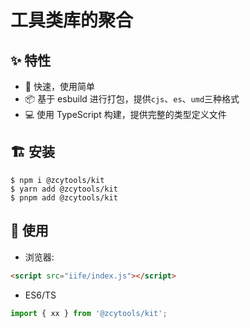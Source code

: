 
# 工具类库的聚合
## ✨ 特性
- 🚀 快速，使用简单
- 📦 基于 esbuild 进行打包，提供`cjs`、`es`、`umd`三种格式
- 💻 使用 TypeScript 构建，提供完整的类型定义文件

## 🏗 安装

```shell
$ npm i @zcytools/kit
$ yarn add @zcytools/kit
$ pnpm add @zcytools/kit
```
## 🔨 使用

* 浏览器:

```html
<script src="iife/index.js"></script>
```

* ES6/TS

```ts
import { xx } from '@zcytools/kit';
```